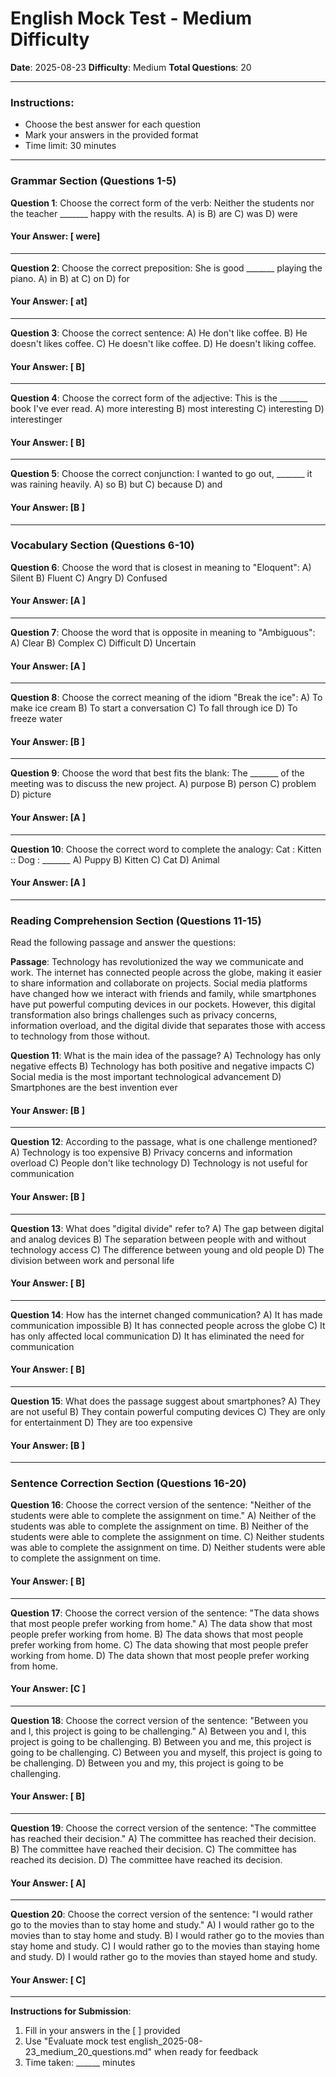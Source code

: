 # English Mock Test - Medium Difficulty
**Date**: 2025-08-23
**Difficulty**: Medium
**Total Questions**: 20

---

### Instructions:
- Choose the best answer for each question
- Mark your answers in the provided format
- Time limit: 30 minutes

---

### Grammar Section (Questions 1-5)

**Question 1**: Choose the correct form of the verb:
Neither the students nor the teacher _______ happy with the results.
A) is
B) are
C) was
D) were

#### Your Answer: [ were]

---

**Question 2**: Choose the correct preposition:
She is good _______ playing the piano.
A) in
B) at
C) on
D) for

#### Your Answer: [ at]

---

**Question 3**: Choose the correct sentence:
A) He don't like coffee.
B) He doesn't likes coffee.
C) He doesn't like coffee.
D) He doesn't liking coffee.

#### Your Answer: [ B]

---

**Question 4**: Choose the correct form of the adjective:
This is the _______ book I've ever read.
A) more interesting
B) most interesting
C) interesting
D) interestinger

#### Your Answer: [ B]

---

**Question 5**: Choose the correct conjunction:
I wanted to go out, _______ it was raining heavily.
A) so
B) but
C) because
D) and

#### Your Answer: [B ]

---

### Vocabulary Section (Questions 6-10)

**Question 6**: Choose the word that is closest in meaning to "Eloquent":
A) Silent
B) Fluent
C) Angry
D) Confused

#### Your Answer: [A ]

---

**Question 7**: Choose the word that is opposite in meaning to "Ambiguous":
A) Clear
B) Complex
C) Difficult
D) Uncertain

#### Your Answer: [A ]

---

**Question 8**: Choose the correct meaning of the idiom "Break the ice":
A) To make ice cream
B) To start a conversation
C) To fall through ice
D) To freeze water

#### Your Answer: [B ]

---

**Question 9**: Choose the word that best fits the blank:
The _______ of the meeting was to discuss the new project.
A) purpose
B) person
C) problem
D) picture

#### Your Answer: [A ]

---

**Question 10**: Choose the correct word to complete the analogy:
Cat : Kitten :: Dog : _______
A) Puppy
B) Kitten
C) Cat
D) Animal

#### Your Answer: [A ]

---

### Reading Comprehension Section (Questions 11-15)

Read the following passage and answer the questions:

**Passage**: 
Technology has revolutionized the way we communicate and work. The internet has connected people across the globe, making it easier to share information and collaborate on projects. Social media platforms have changed how we interact with friends and family, while smartphones have put powerful computing devices in our pockets. However, this digital transformation also brings challenges such as privacy concerns, information overload, and the digital divide that separates those with access to technology from those without.

**Question 11**: What is the main idea of the passage?
A) Technology has only negative effects
B) Technology has both positive and negative impacts
C) Social media is the most important technological advancement
D) Smartphones are the best invention ever

#### Your Answer: [B ]

---

**Question 12**: According to the passage, what is one challenge mentioned?
A) Technology is too expensive
B) Privacy concerns and information overload
C) People don't like technology
D) Technology is not useful for communication

#### Your Answer: [B ]

---

**Question 13**: What does "digital divide" refer to?
A) The gap between digital and analog devices
B) The separation between people with and without technology access
C) The difference between young and old people
D) The division between work and personal life

#### Your Answer: [ B]

---

**Question 14**: How has the internet changed communication?
A) It has made communication impossible
B) It has connected people across the globe
C) It has only affected local communication
D) It has eliminated the need for communication

#### Your Answer: [ B]

---

**Question 15**: What does the passage suggest about smartphones?
A) They are not useful
B) They contain powerful computing devices
C) They are only for entertainment
D) They are too expensive

#### Your Answer: [B ]

---

### Sentence Correction Section (Questions 16-20)

**Question 16**: Choose the correct version of the sentence:
"Neither of the students were able to complete the assignment on time."
A) Neither of the students was able to complete the assignment on time.
B) Neither of the students were able to complete the assignment on time.
C) Neither students was able to complete the assignment on time.
D) Neither students were able to complete the assignment on time.

#### Your Answer: [ B]

---

**Question 17**: Choose the correct version of the sentence:
"The data shows that most people prefer working from home."
A) The data show that most people prefer working from home.
B) The data shows that most people prefer working from home.
C) The data showing that most people prefer working from home.
D) The data shown that most people prefer working from home.

#### Your Answer: [C ]

---

**Question 18**: Choose the correct version of the sentence:
"Between you and I, this project is going to be challenging."
A) Between you and I, this project is going to be challenging.
B) Between you and me, this project is going to be challenging.
C) Between you and myself, this project is going to be challenging.
D) Between you and my, this project is going to be challenging.

#### Your Answer: [ B]

---

**Question 19**: Choose the correct version of the sentence:
"The committee has reached their decision."
A) The committee has reached their decision.
B) The committee have reached their decision.
C) The committee has reached its decision.
D) The committee have reached its decision.

#### Your Answer: [ A]

---

**Question 20**: Choose the correct version of the sentence:
"I would rather go to the movies than to stay home and study."
A) I would rather go to the movies than to stay home and study.
B) I would rather go to the movies than stay home and study.
C) I would rather go to the movies than staying home and study.
D) I would rather go to the movies than stayed home and study.

#### Your Answer: [ C]

---

**Instructions for Submission**:
1. Fill in your answers in the [ ] provided
2. Use "Evaluate mock test english_2025-08-23_medium_20_questions.md" when ready for feedback
3. Time taken: ______ minutes